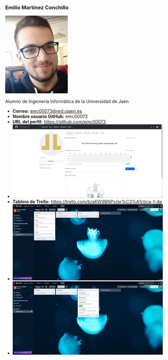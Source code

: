 ### Emilio Martínez Conchillo
<img src='/Foto.JPG' width='200px'>

Alumno de Ingeniería Informática de la Universidad de Jaén.
* **Correo:** emc00073@red.ujaen.es
* **Nombre usuario GitHub:** emc00073
* **URL del perfil:** https://github.com/emc00073
* <img src='/Pagina inicio GitHub.PNG' width='600px'>
* **Tablero de Trello:** https://trello.com/b/aKW9BNPx/pr%C3%A1ctica-1-da
* <img src='/Trello inicial.PNG' width='600px'>
* <img src='/Trello final.PNG' width='600px'>
